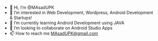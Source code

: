 - 👋 Hi, I’m @MAsadUPK
- 👀 I’m interested in Web Development, Wordpress, Android Development & Startups!
- 🌱 I’m currently learning Android Development using JAVA
- 💞️ I’m looking to collaborate on Android Studio Apps
- 📫 How to reach me MAsadUPK@gmail.com

<!---
MAsadUPK/MAsadUPK is a ✨ special ✨ repository because its `README.md` (this file) appears on your GitHub profile.
You can click the Preview link to take a look at your changes.
--->
